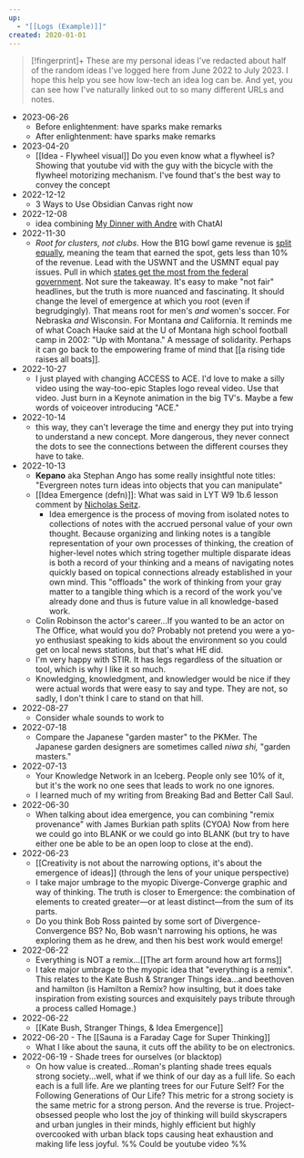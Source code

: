 ```yaml
---
up:
  - "[[Logs (Example)]]"
created: 2020-01-01
---
```


> [!fingerprint]+ These are my personal ideas
> I've redacted about half of the random ideas I've logged here from June 2022 to July 2023. I hope this help you see how low-tech an idea log can be. And yet, you can see how I've naturally linked out to so many different URLs and notes.

- 2023-06-26
	- Before enlightenment: have sparks make remarks
	- After enlightenment: have sparks make remarks
- 2023-04-20
	- [[Idea - Flywheel visual]] Do you even know what a flywheel is? Showing that youtube vid with the guy with the bicycle with the flywheel motorizing mechanism. I've found that's the best way to convey the concept
- 2022-12-12
	- 3 Ways to Use Obsidian Canvas right now
- 2022-12-08
	- idea combining [My Dinner with Andre](https://www.youtube.com/watch?v=yBpSgAF_Mws) with ChatAI
- 2022-11-30
	- *Root for clusters, not clubs*. How the B1G bowl game revenue is [split equally](https://www.reddit.com/r/CFB/comments/989oq3/why_do_bowl_game_payouts_get_split_between/), meaning the team that earned the spot, gets less than 10% of the revenue. Lead with the USWNT and the USMNT equal pay issues. Pull in which [states get the most from the federal government](https://www.msn.com/en-us/money/news/these-states-get-the-most-money-from-the-federal-government/ar-AARqw6u). Not sure the takeaway. It's easy to make "not fair" headlines, but the truth is more nuanced and fascinating. It should change the level of emergence at which you root (even if begrudgingly). That means root for men's *and* women's soccer. For Nebraska *and* Wisconsin. For Montana *and* California. It reminds me of what Coach Hauke said at the U of Montana high school football camp in 2002: "Up with Montana." A message of solidarity. Perhaps it can go back to the empowering frame of mind that [[a rising tide raises all boats]]. 
- 2022-10-27
	- I just played with changing ACCESS to ACE. I'd love to make a silly video using the way-too-epic Staples logo reveal video. Use that video. Just burn in a Keynote animation in the big TV's. Maybe a few words of voiceover introducing "ACE."
- 2022-10-14
	- this way, they can't leverage the time and energy they put into trying to understand a new concept. More dangerous, they never connect the dots to see the connections between the different courses they have to take. 
- 2022-10-13
	- **Kepano** aka Stephan Ango has some really insightful note titles: "Evergreen notes turn ideas into objects that you can manipulate"
	- [[Idea Emergence (defn)]]: What was said in LYT W9 1b.6 lesson comment by [Nicholas Seitz](https://community.linkingyourthinking.com/u/a81c1c05?).
		- Idea emergence is the process of moving from isolated notes to collections of notes with the accrued personal value of your own thought. Because organizing and linking notes is a tangible representation of your own processes of thinking, the creation of higher-level notes which string together multiple disparate ideas is both a record of your thinking and a means of navigating notes quickly based on topical connections already established in your own mind. This "offloads" the work of thinking from your gray matter to a tangible thing which is a record of the work you've already done and thus is future value in all knowledge-based work.
	- Colin Robinson the actor's career...If you wanted to be an actor on The Office, what would you do? Probably not pretend you were a yo-yo enthusiast speaking to kids about the environment so you could get on local news stations, but that's what HE did.
	- I'm very happy with STIR. It has legs regardless of the situation or tool, which is why I like it so much.
	- Knowledging, knowledgment, and knowledger would be nice if they were actual words that were easy to say and type. They are not, so sadly, I don't think I care to stand on that hill.
- 2022-08-27
	- Consider whale sounds to work to
- 2022-07-18
	- Compare the Japanese "garden master" to the PKMer. The Japanese garden designers are sometimes called _niwa shi,_ "garden masters."
- 2022-07-13
	- Your Knowledge Network in an Iceberg. People only see 10% of it, but it's the work no one sees that leads to work no one ignores.
	- I learned much of my writing from Breaking Bad and Better Call Saul.
- 2022-06-30
	- When talking about idea emergence, you can combining "remix provenance" with James Burkian path splits (CYOA) Now from here we could go into BLANK or we could go into BLANK (but try to have either one be able to be an open loop to close at the end).
- 2022-06-23
	- [[Creativity is not about the narrowing options, it's about the emergence of ideas]] (through the lens of your unique perspective)
	- I take major umbrage to the myopic Diverge-Converge graphic and way of thinking. The truth is closer to Emergence: the combination of elements to created greater—or at least distinct—from the sum of its parts.
	- Do you think Bob Ross painted by some sort of Divergence-Convergence BS? No, Bob wasn't narrowing his options, he was exploring them as he drew, and then his best work would emerge! 
- 2022-06-22
	- Everything is NOT a remix...[[The art form around how art forms]]
	- I take major umbrage to the myopic idea that "everything is a remix". This relates to the Kate Bush & Stranger Things idea...and beethoven and hamilton (is Hamilton a Remix? how insulting, but it does take inspiration from existing sources and exquisitely pays tribute through a process called Homage.)
- 2022-06-22
	- [[Kate Bush, Stranger Things, & Idea Emergence]]
- 2022-06-20 - The [[Sauna is a Faraday Cage for Super Thinking]]
	- What I like about the sauna, it cuts off the ability to be on electronics. 
- 2022-06-19 - Shade trees for ourselves (or blacktop)
	- On how value is created...Roman's planting shade trees equals strong society...well, what if we think of our day as a full life. So each each is a full life. Are we planting trees for our Future Self? For the Following Generations of Our Life? This metric for a strong society is the same metric for a strong person. And the reverse is true. Project-obsessed people who lost the joy of thinking will build skyscrapers and urban jungles in their minds, highly efficient but highly overcooked with urban black tops causing heat exhaustion and making life less joyful. %% Could be youtube video %%